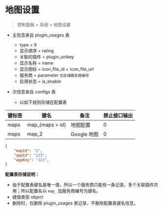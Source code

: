 # 地图设置

> 控制面板 > 系统 > 地图设置

- 主信息来自 plugin_usages 表
    - type = 9
    - 显示顺序 = rating
    - 关联的插件 = plugin_unikey
    - 显示名称 = name
    - 显示图标 = icon_file_id + icon_file_url
    - 服务商 = parameter `仅存储服务商编号`
    - 启用状态 = is_enable

- 次信息来自 configs 表
    - 以如下规则存储在配置表

| 键标签 | 键名 | 备注 | 禁止接口输出 |
| --- | --- | --- | --- |
| maps | map_{maps > id} | 地图配置 | 0 |
| maps | map_2 | Google 地图 | 0 |

```json
{
    "mapId": "2",
    "appId": "123",
    "appKey": "123",
}
```

**配置表存储说明：**
- 由于配置表键名是唯一值，所以一个服务商只能有一条记录，多个关联插件共用；所以配置名以 `map_` 加服务商编号为键名。
- 键值类型 object
- 删除时，仅删除 plugin_usages 表记录，不删除配置表键名信息。